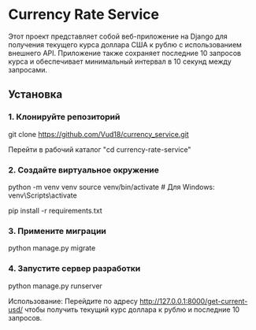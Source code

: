 # Currency Rate Service

Этот проект представляет собой веб-приложение на Django для получения текущего курса доллара США к рублю с использованием внешнего API. Приложение также сохраняет последние 10 запросов курса и обеспечивает минимальный интервал в 10 секунд между запросами.

## Установка

### 1. Клонируйте репозиторий

git clone https://github.com/Vud18/currency_service.git

Перейти в рабочий каталог
"cd currency-rate-service"

### 2. Создайте виртуальное окружение
python -m venv venv
source venv/bin/activate # Для Windows: venv\Scripts\activate

pip install -r requirements.txt

### 3. Примените миграции
python manage.py migrate

### 4. Запустите сервер разработки
python manage.py runserver

Использование:
Перейдите по адресу http://127.0.0.1:8000/get-current-usd/ чтобы получить текущий курс доллара к рублю и последние 10 запросов.
